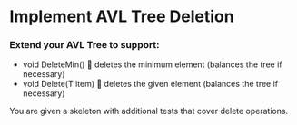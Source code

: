 # **Implement AVL Tree Deletion**

### **Extend your AVL Tree to support:**

- void DeleteMin()  deletes the minimum element (balances the tree if necessary) 
- void Delete(T item)  deletes the given element (balances the tree if necessary)

You are given a skeleton with additional tests that cover delete operations.
